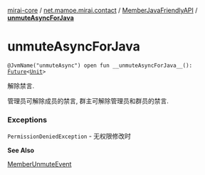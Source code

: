 [mirai-core](../../index.md) / [net.mamoe.mirai.contact](../index.md) / [MemberJavaFriendlyAPI](index.md) / [__unmuteAsyncForJava__](./__unmute-async-for-java__.md)

# __unmuteAsyncForJava__

`@JvmName("unmuteAsync") open fun __unmuteAsyncForJava__(): `[`Future`](https://docs.oracle.com/javase/6/docs/api/java/util/concurrent/Future.html)`<`[`Unit`](https://kotlinlang.org/api/latest/jvm/stdlib/kotlin/-unit/index.html)`>`

解除禁言.

管理员可解除成员的禁言, 群主可解除管理员和群员的禁言.

### Exceptions

`PermissionDeniedException` - 无权限修改时

**See Also**

[MemberUnmuteEvent](../../net.mamoe.mirai.event.events/-member-unmute-event/index.md)

